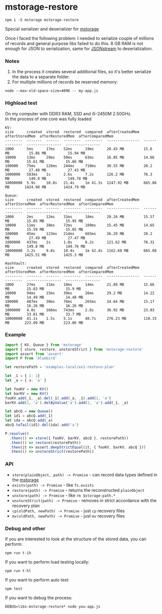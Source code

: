 # mstorage-restore

```
npm i -S mstorage mstorage-restore
```

Special serializer and deserializer for [mstorage](https://github.com/nskazki/mstorage)

Once I faced the following problem: I needed to serialize couple of millions of records and general purpose libs failed to do this. 8 GB RAM is not enough for JSON to serialization, same for [JSONstream](https://github.com/dominictarr/JSONStream) to deserialization.

### Notes

1. In the process it creates several additional files, so it's better serialize the data to a separate folder.
2. For multiple millions of records be reserved memory:
```
node --max-old-space-size=4096 -- my-app.js
```

### Highload test

On my computer with DDR3 RAM, SSD and i5-2450M 2.50GHz. 
<br>In the process of one core was fully loaded

```
KV:
size      created  stored  restored  compared  afterCreatedMem  afterStoredMem  afterRestoredMem  afterComparedMem
--------  -------  ------  --------  --------  ---------------  --------------  ----------------  ----------------
1000      5ms      17ms    52ms      19ms      20.43 MB         15.6 MB         15.86 MB          15.94 MB        
10000     13ms     29ms    50ms      63ms      16.85 MB         14.66 MB        15.61 MB          15.66 MB        
100000    75ms     126ms   244ms     710ms     30.55 MB         20.2 MB         27.48 MB          27.43 MB        
1000000   583ms    1s      2.6s      7.2s      126.2 MB         76.3 MB         149.8 MB          149.78 MB       
10000000  5.9s     10.8s   21.4s     1m 41.3s  1247.92 MB       665.06 MB       1424.98 MB        1424.79 MB
```

```
Queue:
size      created  stored  restored  compared  afterCreatedMem  afterStoredMem  afterRestoredMem  afterComparedMem
--------  -------  ------  --------  --------  ---------------  --------------  ----------------  ----------------
1000      2ms      12ms    31ms      18ms      20.26 MB         15.57 MB        15.85 MB          15.95 MB        
10000     11ms     38ms    72ms      109ms     15.45 MB         14.65 MB        15.59 MB          15.65 MB        
100000    45ms     123ms   214ms     665ms     26.29 MB         20.2 MB         27.49 MB          27.47 MB        
1000000   437ms    1s      1.8s      8.2s      121.62 MB        76.31 MB        149.8 MB          149.76 MB       
10000000  3.2s     9.8s    18.4s     1m 42.4s  1162.68 MB       665.08 MB       1425.51 MB        1425.3 MB   
```

```
HashVault:
size      created  stored  restored  compared  afterCreatedMem  afterStoredMem  afterRestoredMem  afterComparedMem
--------  -------  ------  --------  --------  ---------------  --------------  ----------------  ----------------
1000      27ms     11ms    18ms      14ms      21.89 MB         15.66 MB        15.83 MB          15.9 MB         
10000     94ms     15ms    39ms      26ms      29.2 MB          14.22 MB        14.49 MB          14.48 MB        
100000    487ms    30ms    76ms      265ms     24.64 MB         15.17 MB        16.26 MB          16.26 MB        
1000000   4.8s     166ms   743ms     2.8s      36.92 MB         23.83 MB        33.81 MB          33.7 MB         
10000000  41.1s    1.5s    5.1s      40.7s     276.23 MB        110.15 MB       223.09 MB         223.06 MB  
```

### Example

```js
import { KV, Queue } from 'mstorage'
import { store, restore, unstoreStrict } from 'mstorage-restore'
import assert from 'assert'
import P from 'bluebird'

let restorePath = 'examples-local/ex1-restore-plan'

let _1 = { 1: 1}
let _a = { a: 'a' }

let fooKV = new KV()
let barKV = new KV()
fooKV.add(_1, _a).del(_1).add(_a, _1).add(1, 'a')
barKV.add(1, 'a').delByValue('a').add(1, 'a').add(_1, _a)

let abcQ = new Queue()
let id1 = abcQ.add(_1)
let ida = abcQ.add(_a)
abcQ.toTail(id1).del(ida).add('a')

P.resolve()
  .then(() => store({ fooKV, barKV, abcQ }, restorePath))
  .then(() => restore(restorePath))
  .then(it => assert.deepStrictEqual(it, { fooKV, barKV, abcQ }))
  .then(() => unstoreStrict(restorePath))
```

### API

* `store(plainObject, path) -> Promise` - can record data types defined in the [mstorage](https://github.com/nskazki/mstorage)
* `exists(path) -> Promise` - like `fs.exists`
* `restore(path) -> Promise` - returns the reconstructed `plainObject`
* `unstore(path) -> Promise` - like `rm $storage-path.*` 
* `unstoreStrict(path) -> Promise` - removes in strict accordance with the recovery plan
* `cp(oldPath, newPath) -> Promise` - just `cp` recovery files
* `mv(oldPath, newPath) -> Promise` - just `mv` recovery files

### Debug and other

If you are interested to look at the structure of the stored data, you can perform: 
```
npm run t-ih
```

If you want to perform load testing locally:
```
npm run t-hl
```

If you want to perform auto test:
```
npm test
```

If you want to debug the process:
```
DEBUG=libs-mstorage-restore* node you-app.js
``` 
